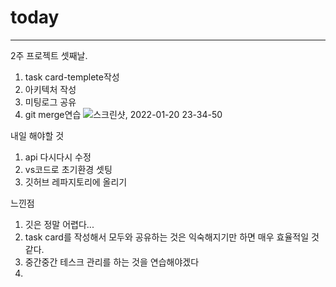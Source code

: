 # today

-----------------
2주 프로젝트 셋째날.
1. task card-templete작성
2. 아키텍처 작성
3. 미팅로그 공유
4. git merge연습
![스크린샷, 2022-01-20 23-34-50](https://user-images.githubusercontent.com/85835359/150360322-6431da4d-a8de-4598-a969-33ff1dadab98.png)


내일 해야할 것
1. api 다시다시 수정
2. vs코드로 초기환경 셋팅
3. 깃허브 레파지토리에 올리기


느낀점
1. 깃은 정말 어렵다...
2. task card를 작성해서 모두와 공유하는 것은 익숙해지기만 하면 매우 효율적일 것 같다.
3. 중간중간 테스크 관리를 하는 것을 연습해야겠다
4. 
